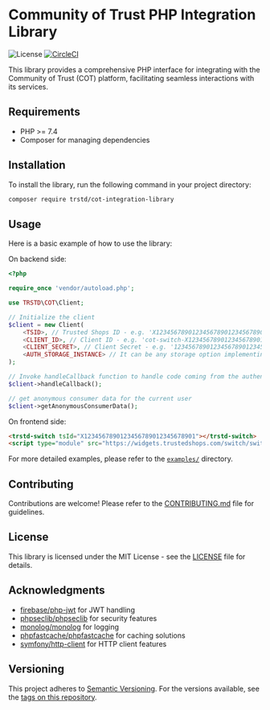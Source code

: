 # Community of Trust PHP Integration Library

![License](https://img.shields.io/github/license/trustedshops-public/cot-php-integration-library)
[![CircleCI](https://dl.circleci.com/status-badge/img/null/trustedshops-public/cot-php-integration-library/tree/main.svg?style=svg)](https://dl.circleci.com/status-badge/redirect/null/trustedshops-public/cot-php-integration-library/tree/main)

This library provides a comprehensive PHP interface for integrating with the Community of Trust (COT) platform, facilitating seamless interactions with its services.

## Requirements

- PHP >= 7.4
- Composer for managing dependencies

## Installation

To install the library, run the following command in your project directory:

```sh
composer require trstd/cot-integration-library
```

## Usage

Here is a basic example of how to use the library:

On backend side:

```php
<?php

require_once 'vendor/autoload.php';

use TRSTD\COT\Client;

// Initialize the client
$client = new Client(
    <TSID>, // Trusted Shops ID - e.g. 'X1234567890123456789012345678901'
    <CLIENT_ID>, // Client ID - e.g. 'cot-switch-X1234567890123456789012345678901'
    <CLIENT_SECRET>, // Client Secret - e.g. '1234567890123456789012345678901234567890123456789012345678901234'
    <AUTH_STORAGE_INSTANCE> // It can be any storage option implementing AuthStorageInterface - e.g. new DatabaseAuthStorage()
);

// Invoke handleCallback function to handle code coming from the authentication server
$client->handleCallback();

// get anonymous consumer data for the current user
$client->getAnonymousConsumerData();
```

On frontend side:

```html
<trstd-switch tsId="X1234567890123456789012345678901"></trstd-switch>
<script type="module" src="https://widgets.trustedshops.com/switch/switch.js"></script>
```

For more detailed examples, please refer to the [`examples/`](./examples/) directory.

## Contributing

Contributions are welcome! Please refer to the [CONTRIBUTING.md](CONTRIBUTING.md) file for guidelines.

## License

This library is licensed under the MIT License - see the [LICENSE](LICENSE) file for details.

## Acknowledgments

- [firebase/php-jwt](https://github.com/firebase/php-jwt) for JWT handling
- [phpseclib/phpseclib](https://github.com/phpseclib/phpseclib) for security features
- [monolog/monolog](https://github.com/Seldaek/monolog) for logging
- [phpfastcache/phpfastcache](https://github.com/PHPSocialNetwork/phpfastcache) for caching solutions
- [symfony/http-client](https://github.com/symfony/http-client) for HTTP client features

## Versioning

This project adheres to [Semantic Versioning](https://semver.org/). For the versions available, see the [tags on this repository](
    https://github.com/trustedshops-public/cot-php-integration-library/tags
).
